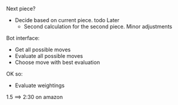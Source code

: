 
Next piece?
- Decide based on current piece. todo Later
   + Second calculation for the second piece. Minor adjustments

Bot interface:
+ Get all possible moves
+ Evaluate all possible moves
+ Choose move with best evaluation



OK so:
+ Evaluate weightings


1.5 ==> 2:30 on amazon